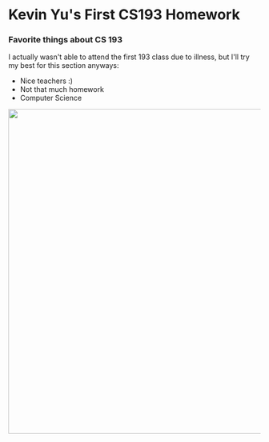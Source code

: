 # Kevin Yu's First CS193 Homework

### Favorite things about CS 193
I actually wasn't able to attend the first 193 class due to illness, but I'll try my best for this section anyways:

- Nice teachers :)
- Not that much homework
- Computer Science

<img src="https://github.com/Purdue-CS193/homework-0-ky28059/assets/60120929/97600935-75dc-4599-a80c-7d24e43a217e" width="650px">
